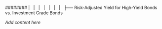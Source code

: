 ######## |   |   |   |   |   |   |   ├── Risk-Adjusted Yield for High-Yield Bonds vs. Investment Grade Bonds

*Add content here*